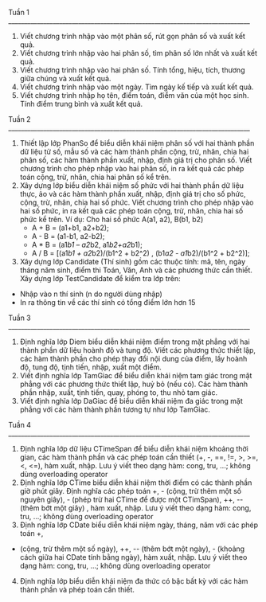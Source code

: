 Tuần 1 ____________________________________________________________________________
1. Viết chương trình nhập vào một phân số, rút gọn phân số và xuất kết quả.
2. Viết chương trình nhập vào hai phân số, tìm phân số lớn nhất và xuất kết quả.
3. Viết chương trình nhập vào hai phân số. Tính tổng, hiệu, tích, thương giữa chúng
và xuất kết quả.
4. Viết chương trình nhập vào một ngày. Tìm ngày kế tiếp và xuất kết quả.
5. Viết chương trình nhập họ tên, điểm toán, điểm văn của một học sinh. Tính điểm
trung bình và xuất kết quả.


Tuần 2 ____________________________________________________________________________
1. Thiết lập lớp PhanSo để biểu diễn khái niệm phân số với hai thành phần dữ liệu
tử số, mẫu số và các hàm thành phần cộng, trừ, nhân, chia hai phân số, các
hàm thành phần xuất, nhập, định giá trị cho phân số. Viết chương trình cho
phép nhập vào hai phân số, in ra kết quả các phép toán cộng, trừ, nhân, chia hai
phân số kể trên.
2. Xây dựng lớp biểu diễn khái niệm số phức với hai thành phần dữ liệu thực, ảo
và các hàm thành phần xuất, nhập, định giá trị cho số phức, cộng, trừ, nhân,
chia hai số phức. Viết chương trình cho phép nhập vào hai số phức, in ra kết quả
các phép toán cộng, trừ, nhân, chia hai số phức kể trên.
Ví dụ: Cho hai số phức A(a1, a2), B(b1, b2)
    * A + B = (a1+b1, a2+b2); 
    * A - B = (a1-b1, a2-b2); 
    * A * B = (a1*b1 – a2*b2, a1*b2+a2*b1); 
    * A / B = [(a1*b1 + a2*b2)/(b1^2 + b2^2) , (b1*a2 - a1*b2)/(b1^2 + b2^2)];
3. Xây dựng lớp Candidate (Thí sinh) gồm các thuộc tính: mã, tên, ngày tháng năm
sinh, điểm thi Toán, Văn, Anh và các phương thức cần thiết.
Xây dựng lớp TestCandidate để kiểm tra lớp trên:
- Nhập vào n thí sinh (n do người dùng nhập)
- In ra thông tin về các thí sinh có tổng điểm lớn hơn 15


Tuần 3 ____________________________________________________________________________
1. Định nghĩa lớp Diem biểu diễn khái niệm điểm trong mặt phẳng với hai thành
phần dữ liệu hoành độ và tung độ. Viết các phương thức thiết lập, các hàm thành
phần cho phép thay đổi nội dung của điểm, lấy hoành độ, tung độ, tịnh tiến, nhập,
xuất một điểm.
2. Viết định nghĩa lớp TamGiac để biểu diễn khái niệm tam giác trong mặt phẳng
với các phương thức thiết lập, huỷ bỏ (nếu có). Các hàm thành phần nhập, xuất,
tịnh tiến, quay, phóng to, thu nhỏ tam giác.
3. Viết định nghĩa lớp DaGiac để biểu diễn khái niệm đa giác trong mặt phẳng với
các hàm thành phần tương tự như lớp TamGiac.


Tuần 4 ____________________________________________________________________________
1. Định nghĩa lớp dữ liệu CTimeSpan để biểu diễn khái niệm khoảng thời gian, các
hàm thành phần và các phép toán cần thiết (+, -, ==, !=, >, >=, <, <=), hàm xuất,
nhập. Lưu ý viết theo dạng hàm: cong, tru, ...; không dùng overloading operator
2. Định nghĩa lớp CTime biểu diễn khái niệm thời điểm có các thành phần giờ phút
giây. Định nghĩa các phép toán +, - (cộng, trừ thêm một số nguyên giây), - (phép
trừ hai CTime để được một CTimSpan), ++, -- (thêm bớt một giây) , hàm xuất,
nhập. Lưu ý viết theo dạng hàm: cong, tru, ...; không dùng overloading operator
3. Định nghĩa lớp CDate biểu diễn khái niệm ngày, tháng, năm với các phép toán +,
- (cộng, trừ thêm một số ngày), ++, -- (thêm bớt một ngày), - (khoảng cách giữa
hai CDate tính bằng ngày), hàm xuất, nhập. Lưu ý viết theo dạng hàm: cong, tru,
...; không dùng overloading operator
4. Định nghĩa lớp biểu diễn khái niệm đa thức có bậc bất kỳ với các hàm thành
phần và phép toán cần thiết.
